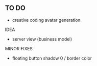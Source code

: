 ## TO DO
- creative coding avatar generation



IDEA
- server view (business model)

MINOR FIXES
- floating button shadow 0 / border color
